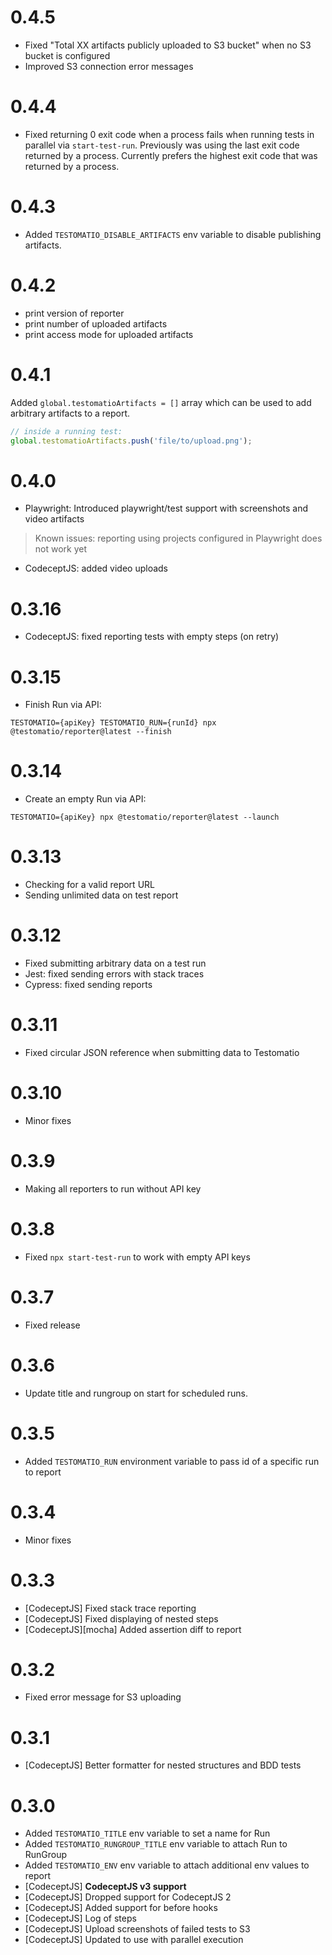 # 0.4.5

* Fixed "Total XX artifacts publicly uploaded to S3 bucket" when no S3 bucket is configured
* Improved S3 connection error messages

# 0.4.4

* Fixed returning 0 exit code when a process fails when running tests in parallel via `start-test-run`. Previously was using the last exit code returned by a process. Currently prefers the highest exit code that was returned by a process.

# 0.4.3

* Added `TESTOMATIO_DISABLE_ARTIFACTS` env variable to disable publishing artifacts.

# 0.4.2

* print version of reporter
* print number of uploaded artifacts
* print access mode for uploaded artifacts

# 0.4.1

Added `global.testomatioArtifacts = []` array which can be used to add arbitrary artifacts to a report.

```js
// inside a running test:
global.testomatioArtifacts.push('file/to/upload.png');
```

# 0.4.0

* Playwright: Introduced playwright/test support with screenshots and video artifacts

> Known issues: reporting using projects configured in Playwright does not work yet

* CodeceptJS: added video uploads

# 0.3.16

* CodeceptJS: fixed reporting tests with empty steps (on retry)

# 0.3.15

* Finish Run via API:

```
TESTOMATIO={apiKey} TESTOMATIO_RUN={runId} npx @testomatio/reporter@latest --finish
```

# 0.3.14

* Create an empty Run via API:

```
TESTOMATIO={apiKey} npx @testomatio/reporter@latest --launch
```

# 0.3.13

* Checking for a valid report URL
* Sending unlimited data on test report

# 0.3.12

* Fixed submitting arbitrary data on a test run
* Jest: fixed sending errors with stack traces
* Cypress: fixed sending reports

# 0.3.11

- Fixed circular JSON reference when submitting data to Testomatio

# 0.3.10

- Minor fixes

# 0.3.9

- Making all reporters to run without API key

# 0.3.8

- Fixed `npx start-test-run` to work with empty API keys

# 0.3.7

- Fixed release

# 0.3.6

- Update title and rungroup on start for scheduled runs.

# 0.3.5

- Added `TESTOMATIO_RUN` environment variable to pass id of a specific run to report

# 0.3.4

- Minor fixes

# 0.3.3

- [CodeceptJS] Fixed stack trace reporting
- [CodeceptJS] Fixed displaying of nested steps
- [CodeceptJS][mocha] Added assertion diff to report

# 0.3.2

- Fixed error message for S3 uploading

# 0.3.1

- [CodeceptJS] Better formatter for nested structures and BDD tests

# 0.3.0

- Added `TESTOMATIO_TITLE` env variable to set a name for Run
- Added `TESTOMATIO_RUNGROUP_TITLE` env variable to attach Run to RunGroup
- Added `TESTOMATIO_ENV` env variable to attach additional env values to report
- [CodeceptJS] **CodeceptJS v3 support**
- [CodeceptJS] Dropped support for CodeceptJS 2
- [CodeceptJS] Added support for before hooks
- [CodeceptJS] Log of steps
- [CodeceptJS] Upload screenshots of failed tests to S3
- [CodeceptJS] Updated to use with parallel execution
